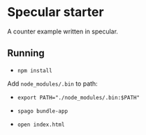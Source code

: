 # Specular starter

A counter example written in specular.

## Running

- `npm install`

Add `node_modules/.bin` to path:
- `export PATH="./node_modules/.bin:$PATH"`

- `spago bundle-app`

- `open index.html`
